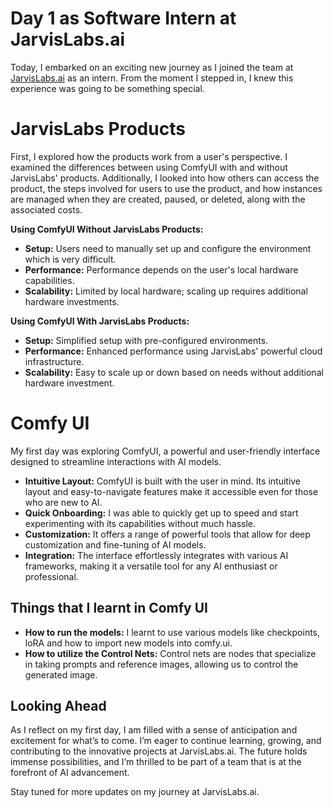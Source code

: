 # Day 1 as Software Intern at JarvisLabs.ai

Today, I embarked on an exciting new journey as I joined the team at [JarvisLabs.ai](https://www.jarvislabs.ai/) as an intern. From the moment I stepped in, I knew this experience was going to be something special.

# JarvisLabs Products

First, I explored how the products work from a user's perspective. I examined the differences between using ComfyUI with and without JarvisLabs' products. Additionally, I looked into how others can access the product, the steps involved for users to use the product, and how instances are managed when they are created, paused, or deleted, along with the associated costs.

**Using ComfyUI Without JarvisLabs Products:**

-   **Setup:** Users need to manually set up and configure the environment which is very difficult.
-   **Performance:** Performance depends on the user's local hardware capabilities.
-   **Scalability:** Limited by local hardware; scaling up requires additional hardware investments.

**Using ComfyUI With JarvisLabs Products:**

-   **Setup:** Simplified setup with pre-configured environments.
-   **Performance:** Enhanced performance using JarvisLabs' powerful cloud infrastructure.
-   **Scalability:** Easy to scale up or down based on needs without additional hardware investment.

# Comfy UI

My first day was exploring ComfyUI, a powerful and user-friendly interface designed to streamline interactions with AI models.
  -	   **Intuitive Layout:** ComfyUI is built with the user in mind. Its intuitive layout and easy-to-navigate features make it accessible even for those who are new to AI.
-   **Quick Onboarding:** I was able to quickly get up to speed and start experimenting with its capabilities without much hassle.
-   **Customization:** It offers a range of powerful tools that allow for deep customization and fine-tuning of AI models.
-   **Integration:** The interface effortlessly integrates with various AI frameworks, making it a versatile tool for any AI enthusiast or professional.

## Things that I learnt in Comfy UI
-  **How to run the models:** I learnt to use various models like checkpoints, loRA and how to import new models into comfy.ui.
-  **How to utilize the Control Nets:** Control nets are nodes that specialize in taking prompts and reference images, allowing us to control the generated image.

## Looking Ahead

As I reflect on my first day, I am filled with a sense of anticipation and excitement for what’s to come. I’m eager to continue learning, growing, and contributing to the innovative projects at JarvisLabs.ai. The future holds immense possibilities, and I’m thrilled to be part of a team that is at the forefront of AI advancement.

Stay tuned for more updates on my journey at JarvisLabs.ai.
   
